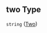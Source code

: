 ## two Type

`string` ([Two](config-properties-filter-widget-configuration-properties-symbol-values-properties-phase-properties-two.md))
